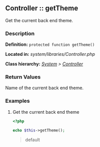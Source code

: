 
Controller :: getTheme
-------------------------------------------

Get the current back end theme.


### Description ###

**Definition:** `protected function getTheme()`

**Located in:** *system/libraries/Controller.php*

**Class hierarchy:** *[System](../System.php) > [Controller](../Controller.php)*


### Return Values ###

Name of the current back end theme.


### Examples ###

1. Get the current back end theme

	```php
	<?php

	echo $this->getTheme();
	```
	> default
